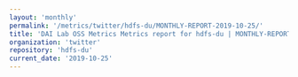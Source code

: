 ```yaml
---
layout: 'monthly'
permalink: '/metrics/twitter/hdfs-du/MONTHLY-REPORT-2019-10-25/'
title: 'DAI Lab OSS Metrics Metrics report for hdfs-du | MONTHLY-REPORT-2019-10-25'
organization: 'twitter'
repository: 'hdfs-du'
current_date: '2019-10-25'
---
```

